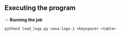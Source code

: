 ## Executing the program

-- **Running the job**

```
python3 load_logs.py nasa-logs-1 <keyspace> <table>
```
